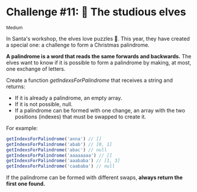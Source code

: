 # Challenge #11: 📖 The studious elves

<small>Medium</small>

In Santa's workshop, the elves love puzzles 🧠. This year, they have created a special one: a challenge to form a Christmas palindrome.

**A palindrome is a word that reads the same forwards and backwards.** The elves want to know if it is possible to form a palindrome by making, at most, one exchange of letters.

Create a function _getIndexsForPalindrome_ that receives a string and returns:

- If it is already a palindrome, an empty array.
- If it is not possible, null.
- If a palindrome can be formed with one change, an array with the two positions (indexes) that must be swapped to create it.

For example:

```javascript
getIndexsForPalindrome('anna') // []
getIndexsForPalindrome('abab') // [0, 1]
getIndexsForPalindrome('abac') // null
getIndexsForPalindrome('aaaaaaaa') // []
getIndexsForPalindrome('aaababa') // [1, 3]
getIndexsForPalindrome('caababa') // null
```

If the palindrome can be formed with different swaps, **always return the first one found.**